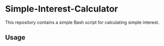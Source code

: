 # Simple-Interest-Calculator
This repository contains a simple Bash script for calculating simple interest.
## Usage
